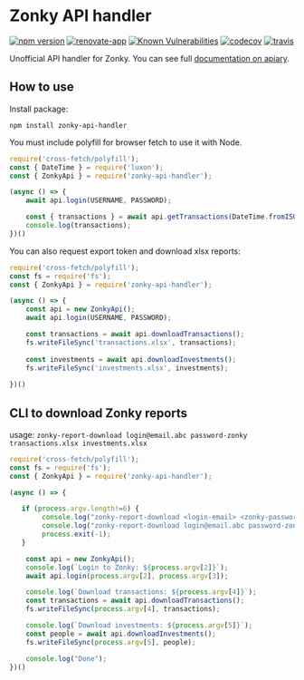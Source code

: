 # Zonky API handler

[![npm version](https://badge.fury.io/js/zonky-api-handler.svg)](https://badge.fury.io/js/zonky-api-handler)
[![renovate-app](https://img.shields.io/badge/renovate-app-blue.svg)](https://renovateapp.com/)
[![Known Vulnerabilities](https://snyk.io/test/github/fabulator/zonky-api-handler/badge.svg)](https://snyk.io/test/github/fabulator/zonky-api-handler)
[![codecov](https://codecov.io/gh/fabulator/zonky-api-handler/branch/master/graph/badge.svg)](https://codecov.io/gh/fabulator/zonky-api-handler)
[![travis](https://travis-ci.org/fabulator/zonky-api-handler.svg?branch=master)](https://travis-ci.org/fabulator/zonky-api-handler)

Unofficial API handler for Zonky. You can see full [documentation on apiary](https://zonky.docs.apiary.io/).

## How to use

Install package:

```nodedaemon
npm install zonky-api-handler
```

You must include polyfill for browser fetch to use it with Node.

```javascript
require('cross-fetch/polyfill');
const { DateTime } = require('luxon');
const { ZonkyApi } = require('zonky-api-handler');

(async () => {
    await api.login(USERNAME, PASSWORD);

    const { transactions } = await api.getTransactions(DateTime.fromISO('2018-01-01'));
    console.log(transactions);
})()
```

You can also request export token and download xlsx reports:

```javascript
require('cross-fetch/polyfill');
const fs = require('fs');
const { ZonkyApi } = require('zonky-api-handler');

(async () => {
    const api = new ZonkyApi();
    await api.login(USERNAME, PASSWORD);

    const transactions = await api.downloadTransactions();
    fs.writeFileSync('transactions.xlsx', transactions);
    
    const investments = await api.downloadInvestments();
    fs.writeFileSync('investments.xlsx', investments);
    
})()
```

## CLI to download Zonky reports
usage: `zonky-report-download login@email.abc password-zonky transactions.xlsx investments.xlsx`
```javascript
require('cross-fetch/polyfill');
const fs = require('fs');
const { ZonkyApi } = require('zonky-api-handler');

(async () => {

   if (process.argv.length!=6) {
        console.log("zonky-report-download <login-email> <zonky-password> <transaction filename> <investments filename>");
        console.log("zonky-report-download login@email.abc password-zonky transactions.xlsx investments.xlsx");
        process.exit(-1);
   }

    const api = new ZonkyApi();
    console.log(`Login to Zonky: ${process.argv[2]}`);
    await api.login(process.argv[2], process.argv[3]);

    console.log(`Download transactions: ${process.argv[4]}`);
    const transactions = await api.downloadTransactions();
    fs.writeFileSync(process.argv[4], transactions);

    console.log(`Download investments: ${process.argv[5]}`);
    const people = await api.downloadInvestments();
    fs.writeFileSync(process.argv[5], people);

    console.log("Done");
})()
```
